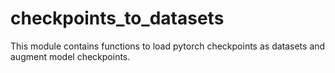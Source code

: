 # checkpoints_to_datasets

This module contains functions to load pytorch checkpoints as datasets and augment model checkpoints.